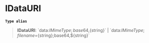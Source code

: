 # IDataURI

**`Type alias`**

> **IDataURI**: \`data:${IMimeType};base64,${string}\` | \`data:${IMimeType};filename=${string};base64,${string}\`
